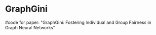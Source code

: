 # GraphGini
#code for paper: "GraphGini: Fostering Individual and Group Fairness in Graph Neural Networks"
